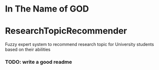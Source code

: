 # In The Name of GOD

# ResearchTopicRecommender

Fuzzy expert system to recommend research topic for University students based on their abilities

### TODO: write a good readme
